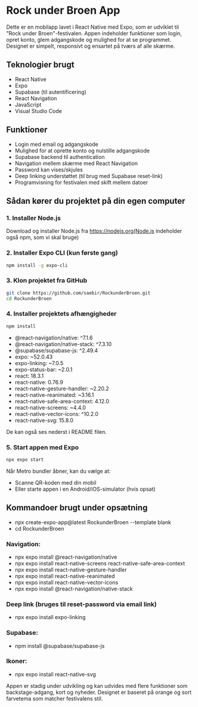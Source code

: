 # Rock under Broen App

Dette er en mobilapp lavet i React Native med Expo, som er udviklet til "Rock under Broen"-festivalen. Appen indeholder funktioner som login, opret konto, glem adgangskode og mulighed for at se programmet. Designet er simpelt, responsivt og ensartet på tværs af alle skærme.

## Teknologier brugt

- React Native
- Expo
- Supabase (til autentificering)
- React Navigation
- JavaScript
- Visual Studio Code

## Funktioner

- Login med email og adgangskode
- Mulighed for at oprette konto og nulstille adgangskode
- Supabase backend til authentication
- Navigation mellem skærme med React Navigation
- Password kan vises/skjules
- Deep linking understøttet (til brug med Supabase reset-link)
- Programvisning for festivalen med skift mellem datoer

## Sådan kører du projektet på din egen computer

### 1. Installer Node.js

Download og installer Node.js fra https://nodejs.org(Node.js indeholder også npm, som vi skal bruge)

### 2. Installer Expo CLI (kun første gang)

```bash
npm install -g expo-cli
```

### 3. Klon projektet fra GitHub

```bash
git clone https://github.com/saebir/RockunderBroen.git
cd RockunderBroen
```

### 4. Installer projektets afhængigheder

```bash
npm install
```
- @react-navigation/native: ^7.1.6
- @react-navigation/native-stack: ^7.3.10
- @supabase/supabase-js: ^2.49.4
- expo: ~52.0.43
- expo-linking: ~7.0.5
- expo-status-bar: ~2.0.1
- react: 18.3.1
- react-native: 0.76.9
- react-native-gesture-handler: ~2.20.2
- react-native-reanimated: ~3.16.1
- react-native-safe-area-context: 4.12.0
- react-native-screens: ~4.4.0
- react-native-vector-icons: ^10.2.0
- react-native-svg: 15.8.0

De kan også ses nederst i README filen.

### 5. Start appen med Expo

```bash
npx expo start
```

Når Metro bundler åbner, kan du vælge at:

- Scanne QR-koden med din mobil
- Eller starte appen i en Android/iOS-simulator (hvis opsat)

## Kommandoer brugt under opsætning

- npx create-expo-app@latest RockunderBroen --template blank
- cd RockunderBroen

### Navigation:
- npx expo install @react-navigation/native
- npx expo install react-native-screens react-native-safe-area-context
- npx expo install react-native-gesture-handler
- npx expo install react-native-reanimated
- npx expo install react-native-vector-icons
- npx expo install @react-navigation/native-stack

### Deep link (bruges til reset-password via email link)
- npx expo install expo-linking

### Supabase:
- npm install @supabase/supabase-js

### Ikoner:
- npx expo install react-native-svg

Appen er stadig under udvikling og kan udvides med flere funktioner som backstage-adgang, kort og nyheder. Designet er baseret på orange og sort farvetema som matcher festivalens stil.
